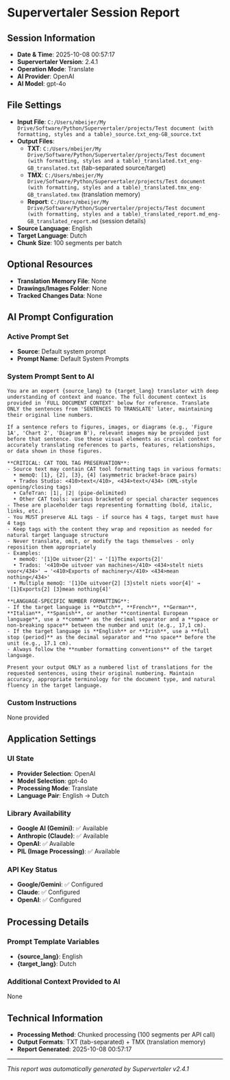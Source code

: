 # Supervertaler Session Report

## Session Information
- **Date & Time**: 2025-10-08 00:57:17
- **Supervertaler Version**: 2.4.1
- **Operation Mode**: Translate
- **AI Provider**: OpenAI
- **AI Model**: gpt-4o

## File Settings
- **Input File**: `C:/Users/mbeijer/My Drive/Software/Python/Supervertaler/projects/Test document (with formatting, styles and a table)_source.txt_eng-GB_source.txt`
- **Output Files**: 
  - **TXT**: `C:/Users/mbeijer/My Drive/Software/Python/Supervertaler/projects/Test document (with formatting, styles and a table)_translated.txt_eng-GB_translated.txt` (tab-separated source/target)
  - **TMX**: `C:/Users/mbeijer/My Drive/Software/Python/Supervertaler/projects/Test document (with formatting, styles and a table)_translated.tmx_eng-GB_translated.tmx` (translation memory)
  - **Report**: `C:/Users/mbeijer/My Drive/Software/Python/Supervertaler/projects/Test document (with formatting, styles and a table)_translated_report.md_eng-GB_translated_report.md` (session details)
- **Source Language**: English
- **Target Language**: Dutch
- **Chunk Size**: 100 segments per batch

## Optional Resources
- **Translation Memory File**: None
- **Drawings/Images Folder**: None
- **Tracked Changes Data**: None

## AI Prompt Configuration

### Active Prompt Set
- **Source**: Default system prompt
- **Prompt Name**: Default System Prompts

### System Prompt Sent to AI
```
You are an expert {source_lang} to {target_lang} translator with deep understanding of context and nuance. The full document context is provided in 'FULL DOCUMENT CONTEXT' below for reference. Translate ONLY the sentences from 'SENTENCES TO TRANSLATE' later, maintaining their original line numbers.

If a sentence refers to figures, images, or diagrams (e.g., 'Figure 1A', 'Chart 2', 'Diagram B'), relevant images may be provided just before that sentence. Use these visual elements as crucial context for accurately translating references to parts, features, relationships, or data shown in those figures.

**CRITICAL: CAT TOOL TAG PRESERVATION**:
- Source text may contain CAT tool formatting tags in various formats:
  • memoQ: [1}, {2], [3}, {4] (asymmetric bracket-brace pairs)
  • Trados Studio: <410>text</410>, <434>text</434> (XML-style opening/closing tags)
  • CafeTran: |1|, |2| (pipe-delimited)
  • Other CAT tools: various bracketed or special character sequences
- These are placeholder tags representing formatting (bold, italic, links, etc.)
- You MUST preserve ALL tags - if source has 4 tags, target must have 4 tags
- Keep tags with the content they wrap and reposition as needed for natural target language structure
- Never translate, omit, or modify the tags themselves - only reposition them appropriately
- Examples:
  • memoQ: '[1}De uitvoer{2]' → '[1}The exports{2]'
  • Trados: '<410>De uitvoer van machines</410> <434>stelt niets voor</434>' → '<410>Exports of machinery</410> <434>mean nothing</434>'
  • Multiple memoQ: '[1}De uitvoer{2] [3}stelt niets voor{4]' → '[1}Exports{2] [3}mean nothing{4]'

**LANGUAGE-SPECIFIC NUMBER FORMATTING**:
- If the target language is **Dutch**, **French**, **German**, **Italian**, **Spanish**, or another **continental European language**, use a **comma** as the decimal separator and a **space or non-breaking space** between the number and unit (e.g., 17,1 cm).
- If the target language is **English** or **Irish**, use a **full stop (period)** as the decimal separator and **no space** before the unit (e.g., 17.1 cm).
- Always follow the **number formatting conventions** of the target language.

Present your output ONLY as a numbered list of translations for the requested sentences, using their original numbering. Maintain accuracy, appropriate terminology for the document type, and natural fluency in the target language.
```

### Custom Instructions
None provided

## Application Settings

### UI State
- **Provider Selection**: OpenAI
- **Model Selection**: gpt-4o  
- **Processing Mode**: Translate
- **Language Pair**: English → Dutch

### Library Availability
- **Google AI (Gemini)**: ✅ Available
- **Anthropic (Claude)**: ✅ Available  
- **OpenAI**: ✅ Available
- **PIL (Image Processing)**: ✅ Available

### API Key Status
- **Google/Gemini**: ✅ Configured
- **Claude**: ✅ Configured
- **OpenAI**: ✅ Configured

## Processing Details

### Prompt Template Variables
- **{source_lang}**: English
- **{target_lang}**: Dutch

### Additional Context Provided to AI
None

## Technical Information
- **Processing Method**: Chunked processing (100 segments per API call)
- **Output Formats**: TXT (tab-separated) + TMX (translation memory)
- **Report Generated**: 2025-10-08 00:57:17

---
*This report was automatically generated by Supervertaler v2.4.1*
